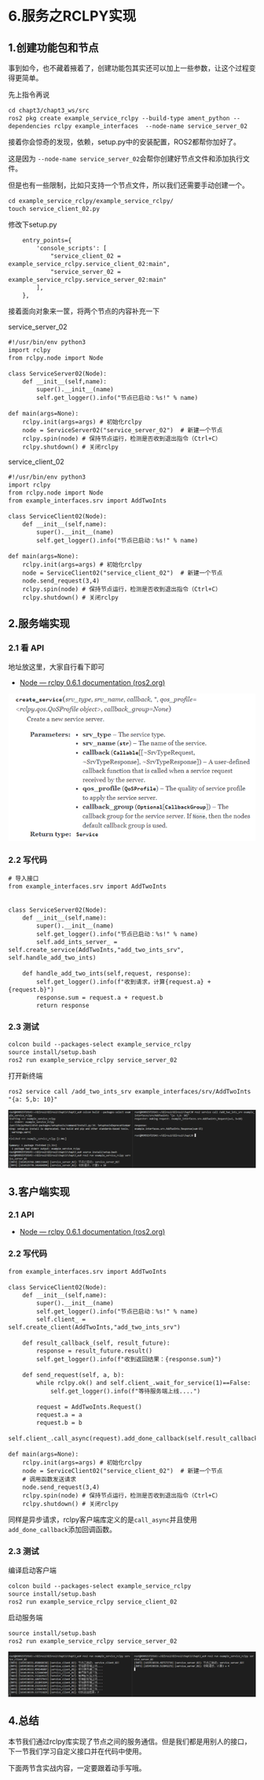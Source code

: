 #  6.服务之RCLPY实现

## 1.创建功能包和节点

事到如今，也不藏着掖着了，创建功能包其实还可以加上一些参数，让这个过程变得更简单。

先上指令再说

```
cd chapt3/chapt3_ws/src
ros2 pkg create example_service_rclpy --build-type ament_python --dependencies rclpy example_interfaces  --node-name service_server_02
```

接着你会惊奇的发现，依赖，setup.py中的安装配置，ROS2都帮你加好了。

这是因为 `--node-name service_server_02`会帮你创建好节点文件和添加执行文件。

但是也有一些限制，比如只支持一个节点文件，所以我们还需要手动创建一个。

```
cd example_service_rclpy/example_service_rclpy/
touch service_client_02.py
```

修改下setup.py

```
    entry_points={
        'console_scripts': [
            "service_client_02 = example_service_rclpy.service_client_02:main",
            "service_server_02 = example_service_rclpy.service_server_02:main"
        ],
    },
```

接着面向对象来一筐，将两个节点的内容补充一下

service_server_02

```
#!/usr/bin/env python3
import rclpy
from rclpy.node import Node

class ServiceServer02(Node):
    def __init__(self,name):
        super().__init__(name)
        self.get_logger().info("节点已启动：%s!" % name)
        
def main(args=None):
    rclpy.init(args=args) # 初始化rclpy
    node = ServiceServer02("service_server_02")  # 新建一个节点
    rclpy.spin(node) # 保持节点运行，检测是否收到退出指令（Ctrl+C）
    rclpy.shutdown() # 关闭rclpy

```

service_client_02

```
#!/usr/bin/env python3
import rclpy
from rclpy.node import Node
from example_interfaces.srv import AddTwoInts

class ServiceClient02(Node):
    def __init__(self,name):
        super().__init__(name)
        self.get_logger().info("节点已启动：%s!" % name)

def main(args=None):
    rclpy.init(args=args) # 初始化rclpy
    node = ServiceClient02("service_client_02")  # 新建一个节点
    node.send_request(3,4)
    rclpy.spin(node) # 保持节点运行，检测是否收到退出指令（Ctrl+C）
    rclpy.shutdown() # 关闭rclpy
```

## 2.服务端实现

### 2.1 看 API

地址放这里，大家自行看下即可

- [Node — rclpy 0.6.1 documentation (ros2.org)](https://docs.ros2.org/latest/api/rclpy/api/node.html)



![image-20220606233039489](6.服务之RCLPY实现/imgs/image-20220606233039489.png)

### 2.2 写代码

```
# 导入接口
from example_interfaces.srv import AddTwoInts


class ServiceServer02(Node):
    def __init__(self,name):
        super().__init__(name)
        self.get_logger().info("节点已启动：%s!" % name)
        self.add_ints_server_ = self.create_service(AddTwoInts,"add_two_ints_srv", self.handle_add_two_ints) 

    def handle_add_two_ints(self,request, response):
        self.get_logger().info(f"收到请求，计算{request.a} + {request.b}")
        response.sum = request.a + request.b
        return response
```

### 2.3 测试

```
colcon build --packages-select example_service_rclpy
source install/setup.bash
ros2 run example_service_rclpy service_server_02
```

打开新终端

```
ros2 service call /add_two_ints_srv example_interfaces/srv/AddTwoInts "{a: 5,b: 10}"
```

![image-20220606233619434](6.服务之RCLPY实现/imgs/image-20220606233619434.png)

## 3.客户端实现

### 2.1 API

- [Node — rclpy 0.6.1 documentation (ros2.org)](https://docs.ros2.org/latest/api/rclpy/api/node.html)

### 2.2 写代码

```
from example_interfaces.srv import AddTwoInts

class ServiceClient02(Node):
    def __init__(self,name):
        super().__init__(name)
        self.get_logger().info("节点已启动：%s!" % name)
        self.client_ = self.create_client(AddTwoInts,"add_two_ints_srv") 

    def result_callback_(self, result_future):
        response = result_future.result()
        self.get_logger().info(f"收到返回结果：{response.sum}")
    
    def send_request(self, a, b):
        while rclpy.ok() and self.client_.wait_for_service(1)==False:
            self.get_logger().info(f"等待服务端上线....")
            
        request = AddTwoInts.Request()
        request.a = a
        request.b = b
        self.client_.call_async(request).add_done_callback(self.result_callback_)
        
def main(args=None):
    rclpy.init(args=args) # 初始化rclpy
    node = ServiceClient02("service_client_02")  # 新建一个节点
    # 调用函数发送请求
    node.send_request(3,4)
    rclpy.spin(node) # 保持节点运行，检测是否收到退出指令（Ctrl+C）
    rclpy.shutdown() # 关闭rclpy
```

同样是异步请求，rclpy客户端库定义的是`call_async`并且使用`add_done_callback`添加回调函数。

### 2.3 测试

编译启动客户端

```
colcon build --packages-select example_service_rclpy
source install/setup.bash
ros2 run example_service_rclpy service_client_02
```

启动服务端

```
source install/setup.bash
ros2 run example_service_rclpy service_server_02
```

![image-20220606234546696](6.服务之RCLPY实现/imgs/image-20220606234546696.png)

## 4.总结

本节我们通过rclpy库实现了节点之间的服务通信。但是我们都是用别人的接口，下一节我们学习自定义接口并在代码中使用。

下面两节含实战内容，一定要跟着动手写哦。


